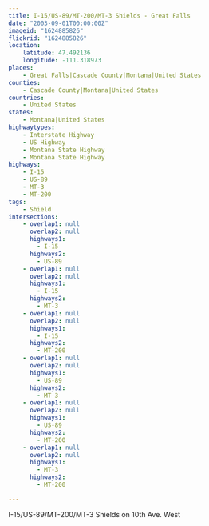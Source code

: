 ```yaml
---
title: I-15/US-89/MT-200/MT-3 Shields - Great Falls
date: "2003-09-01T00:00:00Z"
imageid: "1624885826"
flickrid: "1624885826"
location:
    latitude: 47.492136
    longitude: -111.318973
places:
    - Great Falls|Cascade County|Montana|United States
counties:
    - Cascade County|Montana|United States
countries:
    - United States
states:
    - Montana|United States
highwaytypes:
    - Interstate Highway
    - US Highway
    - Montana State Highway
    - Montana State Highway
highways:
    - I-15
    - US-89
    - MT-3
    - MT-200
tags:
    - Shield
intersections:
    - overlap1: null
      overlap2: null
      highways1:
        - I-15
      highways2:
        - US-89
    - overlap1: null
      overlap2: null
      highways1:
        - I-15
      highways2:
        - MT-3
    - overlap1: null
      overlap2: null
      highways1:
        - I-15
      highways2:
        - MT-200
    - overlap1: null
      overlap2: null
      highways1:
        - US-89
      highways2:
        - MT-3
    - overlap1: null
      overlap2: null
      highways1:
        - US-89
      highways2:
        - MT-200
    - overlap1: null
      overlap2: null
      highways1:
        - MT-3
      highways2:
        - MT-200

---
```

I-15/US-89/MT-200/MT-3 Shields on 10th Ave. West